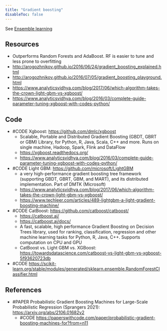 ```yaml
---
title: "Gradient boosting"
disableToc: false 
---
```


See [Ensemble learning](Ensemble%20learning.md)

## Resources
- Outperforms Random Forests and AdaBoost. RF is easier to tune and less prone to overfitting
- http://arogozhnikov.github.io/2016/06/24/gradient_boosting_explained.html
- http://arogozhnikov.github.io/2016/07/05/gradient_boosting_playground.html
- https://www.analyticsvidhya.com/blog/2017/06/which-algorithm-takes-the-crown-light-gbm-vs-xgboost/
- https://www.analyticsvidhya.com/blog/2016/03/complete-guide-parameter-tuning-xgboost-with-codes-python/

## Code
- #CODE Xgboost: https://github.com/dmlc/xgboost
	- Scalable, Portable and Distributed Gradient Boosting (GBDT, GBRT or GBM) Library, for Python, R, Java, Scala, C++ and more. Runs on single machine, Hadoop, Spark, Flink and DataFlow
	- https://xgboost.readthedocs.org/
	- https://www.analyticsvidhya.com/blog/2016/03/complete-guide-parameter-tuning-xgboost-with-codes-python/
- #CODE Light GBM: https://github.com/microsoft/LightGBM
	- a very high-performance gradient boosting tree framework (supporting GBDT, GBRT, GBM, and MART), and its distributed implementation. Part of DMTK (Microsoft)
	- https://www.analyticsvidhya.com/blog/2017/06/which-algorithm-takes-the-crown-light-gbm-vs-xgboost/
	- https://www.techleer.com/articles/489-lightgbm-a-light-gradient-boosting-machine/
- #CODE CatBoost: https://github.com/catboost/catboost/
	- https://catboost.ai/
	- https://catboost.ai/docs/
	- A fast, scalable, high performance Gradient Boosting on Decision Trees library, used for ranking, classification, regression and other machine learning tasks for Python, R, Java, C++. Supports computation on CPU and GPU
	- CatBoost vs. Light GBM vs. XGBoost: https://towardsdatascience.com/catboost-vs-light-gbm-vs-xgboost-5f93620723db
- #CODE https://scikit-learn.org/stable/modules/generated/sklearn.ensemble.RandomForestClassifier.html


## References
- #PAPER Probabilistic Gradient Boosting Machines for Large-Scale Probabilistic Regression (Sprangers 2021): https://arxiv.org/abs/2106.01682v2
	- #CODE https://paperswithcode.com/paper/probabilistic-gradient-boosting-machines-for?from=n11